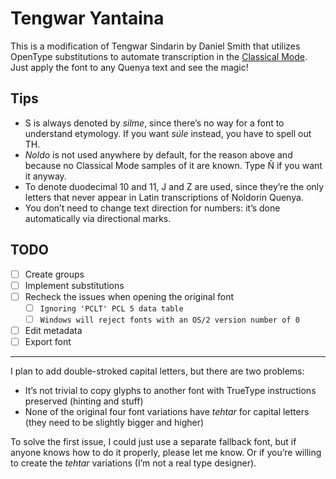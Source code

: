 # Tengwar Yantaina

This is a modification of Tengwar Sindarin by Daniel Smith that utilizes OpenType substitutions to automate transcription in the [Classical Mode](https://at.boktypografen.se/teng_quenya.htm). Just apply the font to any Quenya text and see the magic!

## Tips

* S is always denoted by *silme*, since there’s no way for a font to understand etymology. If you want *súle* instead, you have to spell out TH.
* *Noldo* is not used anywhere by default, for the reason above and because no Classical Mode samples of it are known. Type Ñ if you want it anyway.
* To denote duodecimal 10 and 11, J and Z are used, since they’re the only letters that never appear in Latin transcriptions of Noldorin Quenya.
* You don’t need to change text direction for numbers: it’s done automatically via directional marks.

## TODO

* [ ] Create groups
* [ ] Implement substitutions
* [ ] Recheck the issues when opening the original font
	* [ ] `Ignoring 'PCLT' PCL 5 data table`
	* [ ] `Windows will reject fonts with an OS/2 version number of 0`
* [ ] Edit metadata
* [ ] Export font

___

I plan to add double-stroked capital letters, but there are two problems:

* It’s not trivial to copy glyphs to another font with TrueType instructions preserved (hinting and stuff)
* None of the original four font variations have *tehtar* for capital letters (they need to be slightly bigger and higher)

To solve the first issue, I could just use a separate fallback font, but if anyone knows how to do it properly, please let me know. Or if you’re willing to create the *tehtar* variations (I’m not a real type designer).

